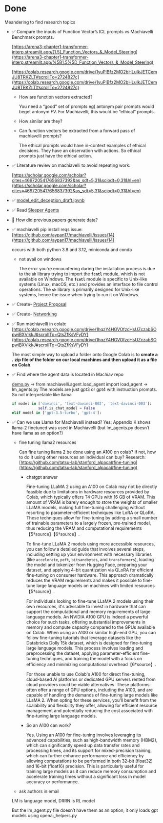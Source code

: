 # Done

Meandering to find research topics

- ✅ Compare the inputs of Function Vector’s ICL prompts vs Machiavelli Benchmark prompts.
    
    [https://arena3-chapter1-transformer-interp.streamlit.app/[1.5]_Function_Vectors_&_Model_Steering](https://arena3-chapter1-transformer-interp.streamlit.app/%5B1.5%5D_Function_Vectors_&_Model_Steering)
    
    [https://colab.research.google.com/drive/1yuPIBfz2MO2bHLuIkJETCemJU8TRKZLT#scrollTo=2724827c](https://colab.research.google.com/drive/1yuPIBfz2MO2bHLuIkJETCemJU8TRKZLT#scrollTo=2724827c)
    
    - How are function vectors extracted?
        
        You need a “good” set of prompts eg) antonym pair prompts would beget antonym FV. For Machiavelli, this would be “ethical” prompts.
        
    - How similar are they?
    - Can function vectors be extracted from a forward pass of machiavelli prompts?
        
        The ethical prompts would have in-context examples of ethical decisions. They have an observation with actions. So ethical prompts just have the ethical action.
        
- ✅ Literature review on machiavelli to avoid repeating work:
    
    [https://scholar.google.com/scholar?cites=4697205417656837392&as_sdt=5,31&sciodt=0,31&hl=en](https://scholar.google.com/scholar?cites=4697205417656837392&as_sdt=5,31&sciodt=0,31&hl=en)
    
- ✅ [model_edit_deception_draft.ipynb](https://colab.research.google.com/drive/1AgTC7ebuZGVJTdh5b4FG9Yu-M0RxdKB0)
- ✅ Read [Sleeper Agents](https://www.notion.so/Sleeper-Agents-247200c8dddf4fecbdee86e8a611bed2?pvs=21)
- 🐣 How did previous papers generate data?
- ✅ machiavelli pip install reqs issue: [https://github.com/aypan17/machiavelli/issues/14](https://github.com/aypan17/machiavelli/issues/14)
    
    occurs with both python 3.8 and 3.12, miniconda and conda
    
    - not avail on windows
        
        The error you're encountering during the installation process is due to the **`sh`** library trying to import the **`fcntl`** module, which is not available on Windows. The **`fcntl`** module is specific to Unix-like systems (Linux, macOS, etc.) and provides an interface to file control operations. The **`sh`** library is primarily designed for Unix-like systems, hence the issue when trying to run it on Windows.
        
- ✅ Create- [Project Proposal](../Project%20Proposal%20f68a82cc910f4a7c98cafbcb52b07fa5.md)
- ✅ Create- [Networking ](../Networking%205eb6990dfeee475b920112de369de0ab.md)
- ✅ Run machiavelli in colab: [https://colab.research.google.com/drive/1hqzY4HGVOfzcHsUZczabSOpwiBXVlkkJ#scrollTo=QtsZfKsVFyDY](https://colab.research.google.com/drive/1hqzY4HGVOfzcHsUZczabSOpwiBXVlkkJ#scrollTo=QtsZfKsVFyDY)
    
    The most simple way to upload a folder onto Google Colab is to **create a .** **zip file of the folder on our local machines and then upload it as a file on Colab**.
    
- ✅ Find where the agent data is located in Machiav repo
    
    [demo.py](http://demo.py) → from machiavelli.agent.load_agent import load_agent → lm_agents.py
    The models are just gpt3 or gpt4 with instruction prompts. So not interpretable like llama
    
    ```python
    if model in ['davinci', 'text-davinci-002', 'text-davinci-003']:
                self.is_chat_model = False
    elif model in ['gpt-3.5-turbo', 'gpt-4']:
    ```
    
- ✅ Can we use Llama for Machiavalli instead? Yes; Appendix K shows llama-2 finetuned was used in Machiavelli (but lm_agents.py doesn’t have llama as an option?)
    - fine tuning llama2 resources
        
        Can fine tuning llama 2 be done using an A100 on colab? If not, how to do it using other resources an individual can buy? Research: [https://github.com/tatsu-lab/stanford_alpaca#fine-tuning](https://github.com/tatsu-lab/stanford_alpaca#fine-tuning)
        
        - chatgpt answer
            
            Fine-tuning LLaMA 2 using an A100 on Colab may not be directly feasible due to limitations in hardware resources provided by Colab, which typically offers T4 GPUs with 16 GB of VRAM. This amount of VRAM is barely enough to store the weights of smaller LLaMA models, making full fine-tuning challenging without resorting to parameter-efficient techniques like LoRA or QLoRA. These techniques allow for fine-tuning by adding a small number of trainable parameters to a largely frozen, pre-trained model, thus reducing the VRAM and computational requirements【5†source】【6†source】.
            
            To fine-tune LLaMA 2 models using more accessible resources, you can follow a detailed guide that involves several steps, including setting up your environment with necessary libraries (like `accelerate`, `peft`, `bitsandbytes`, and `transformers`), loading the model and tokenizer from Hugging Face, preparing your dataset, and applying 4-bit quantization via QLoRA for efficient fine-tuning on consumer hardware. This approach dramatically reduces the VRAM requirements and makes it possible to fine-tune large language models on machines with limited resources【5†source】.
            
            For individuals looking to fine-tune LLaMA 2 models using their own resources, it's advisable to invest in hardware that can support the computational and memory requirements of large language models. An NVIDIA A100 GPU is indeed a powerful choice for such tasks, offering substantial improvements in memory and compute capacity compared to the GPUs available on Colab. When using an A100 or similar high-end GPU, you can follow fine-tuning tutorials that leverage datasets like the Databricks Dolly 15k dataset, which is designed for fine-tuning large language models. This process involves loading and preprocessing the dataset, applying parameter-efficient fine-tuning techniques, and training the model with a focus on efficiency and minimizing computational overhead【6†source】.
            
            For those unable to use Colab's A100 for direct fine-tuning, cloud-based AI platforms or dedicated GPU servers rented from cloud providers could be viable alternatives. These platforms often offer a range of GPU options, including the A100, and are capable of handling the demands of fine-tuning large models like LLaMA 2. When opting for these services, you'll benefit from the scalability and flexibility they offer, allowing for efficient resource management and potentially reducing the cost associated with fine-tuning large language models.
            
        - So an A100 can work?
            
            Yes. Using an A100 for fine-tuning involves leveraging its advanced capabilities, such as high-bandwidth memory (HBM2), which can significantly speed up data transfer rates and processing times, and its support for mixed-precision training, which can further enhance performance and efficiency by allowing computations to be performed in both 32-bit (float32) and 16-bit (float16) precision. This is particularly useful for training large models as it can reduce memory consumption and accelerate training times without a significant loss in model accuracy or performance.
            
    - ask authors in email
        
        
    
    LM is language model, DRRN is RL model
    
    But the lm_agent.py file doesn’t have them as an option; it only loads gpt models using openai_helpers.py